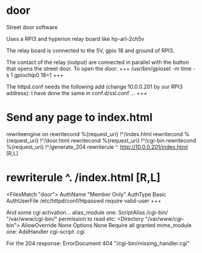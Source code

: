# door
Street door software

Uses a RPI3 and hyperion relay board like hp-arl-2ch5v

The relay board is connected to the 5V, gpio 18 and ground of RPI3.

The contact of the relay (output) are connected in parallel with the button that opens the street door.
To open the door:
+++
/usr/bin/gpioset -m time -s 1 gpiochip0 18=1
+++


The httpd.conf needs the following add (change 10.0.0.201 by our RPI3 address):
I have done the same in conf.d/ssl.conf ...
+++
# Send any page to index.html
rewriteengine on
rewritecond %{request_uri} !^/index.html
rewritecond %{request_uri} !^/door.html
rewritecond %{request_uri} !^/cgi-bin
rewritecond %{request_uri} !^/generate_204
rewriterule ^. http://10.0.0.201/index.html [R,L]
# rewriterule ^. /index.html [R,L]

<FilesMatch "door">
  AuthName "Member Only"
  AuthType Basic
  AuthUserFile /etc/httpd/conf/htpasswd
  require valid-user
</FilesMatch>
+++

And some cgi activation...
alias_module one:
ScriptAlias /cgi-bin/ "/var/www/cgi-bin/"
permission to read etc:
<Directory "/var/www/cgi-bin">
    AllowOverride None
    Options None
    Require all granted
</Directory>
mime_module one:
AddHandler cgi-script .cgi

For the 204 response:
ErrorDocument 404 "/cgi-bin/missing_handler.cgi"

